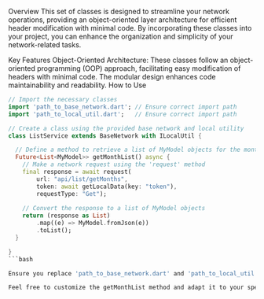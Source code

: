 Overview
This set of classes is designed to streamline your network operations, providing an object-oriented layer architecture for efficient header modification with minimal code. By incorporating these classes into your project, you can enhance the organization and simplicity of your network-related tasks.

Key Features
Object-Oriented Architecture: These classes follow an object-oriented programming (OOP) approach, facilitating easy modification of headers with minimal code. The modular design enhances code maintainability and readability.
How to Use
```dart
// Import the necessary classes
import 'path_to_base_network.dart'; // Ensure correct import path
import 'path_to_local_util.dart';   // Ensure correct import path

// Create a class using the provided base network and local utility
class ListService extends BaseNetwork with ILocalUtil {

  // Define a method to retrieve a list of MyModel objects for the month
  Future<List<MyModel>> getMonthList() async {
    // Make a network request using the 'request' method
    final response = await request(
        url: "api/list/getMonths",
        token: await getLocalData(key: "token"),
        requestType: "Get");
        
    // Convert the response to a list of MyModel objects
    return (response as List)
        .map((e) => MyModel.fromJson(e))
        .toList();
  }

}
```bash

Ensure you replace 'path_to_base_network.dart' and 'path_to_local_util.dart' with the actual paths to the base network and local utility classes in your project.

Feel free to customize the getMonthList method and adapt it to your specific use case. The provided example serves as a template for making network requests and handling responses efficiently.
